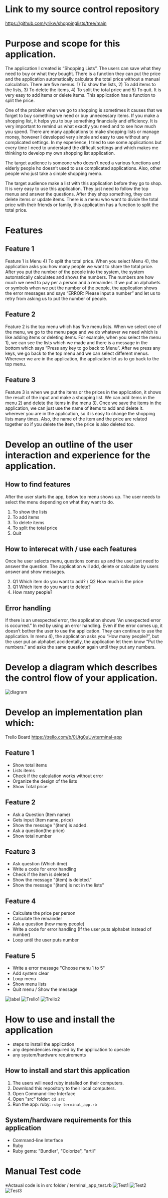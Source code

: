 # Link to my source control repository
<https://github.com/yrikw/shoppinglists/tree/main>

# Purpose and scope for this application.

The application I created is “Shopping Lists”. The users can save what they need to buy or what they bought. There is a function they can put the price and the application automatically calculate the total price without a manual calculation. There are five menus. 1) To show the lists, 2) To add items to the lists, 3) To delete the items, 4) To split the total price and 5) To quit. It is very easy to add items or delete items. This application has a function to split the price. 

One of the problem when we go to shopping is sometimes it causes that we forget to buy something we need or buy unnecessary items. If you make a shopping list, it helps you to buy something financially and efficiency. It is very important to remind us what exactly you need and to see how much you spend. There are many applications to make shopping lists or manage money, however I developed very simple and easy to use without any complicated settings. In my experience, I tried to use some applications but every time I need to understand the difficult settings and which makes me thinking to develop my own shopping list application.

The target audience is someone who doesn’t need a various functions and elderly people ho doesn’t used to use complicated applications. Also, other people who just take a simple shopping memo. 

The target audience make a list with this application before they go to shop. It is very easy to use this application. They just need to follow the top menus and answer the questions. After they shop something, they can delete items or update items.  There is a menu who want to divide the total price with their friends or family, this application has a function to split the total price. 


# Features
## Feature 1
Feature 1 is Menu 4) To split the total price. When you select Menu 4), the application asks you how many people we want to share the total price. After you put the number of the people into the system, the system automatically calculates and shows the numbers. The numbers are how much we need to pay per a person and a remainder. If we put an alphabets or symbols when we put the number of the people, the application shows the error messages and says “ERROR: Please input a number” and let us to retry from asking us to put the number of people.

## Feature 2
Feature 2 is the top menu which has five menu lists. When we select one of the menu, we go to the menu page and we do whatever we need which is like adding items or deleting items. For example, when you select the menu 1), we can see the lists which we made and there is a message in the bottom which says “Press any key to go back to Menu”. After we press any keys, we go back to the  top menu and we can select different menus. Wherever we are in the application, the application let us to go back to the top menu.

## Feature 3 
Feature 3 is when we put the items or the prices in the application, it shows the result of the input and make a shopping list. We can add items in the menu 2) and delete the items in the menu 3). Once we save the items in the application, we can just use the name of items to add and delete it. wherever you are in the application, so it is easy to change the shopping lists many times. Also, the name of the item and the price are related together so if you delete the item, the price is also deleted too. 

# Develop an outline of the user interaction and experience for the application.
## How to find features
After the user starts the app, below top menu shows up.
The user needs to select the menu depending on what they want to do.

1. To show the lists
2. To add items
3. To delete items
4. To split the total price
5. Quit

## How to interecat with / use each features
Once he user selects menu, questions comes up and the user just need to answer the question.
The application will add, delete or calculate by users answer and show messages. 

2.  Q1 Which item do you want to add? / Q2 How much is the price
3.  Q1 Which item do you want to delete?
4.  How many people?
 
## Error handling
If there is an unexpected error, the application shows “An unexpected error is occurred.” In red by using an error handling. Even if the error comes up, it doesn’t bother the user to use the application. They can continue to use the application. In menu 4), the application asks you “How many people?”, but the user put an alphabet accidentally, the application let them know “Put the numbers.” and asks the same question again until they put any numbers.

# Develop a diagram which describes the control flow of your application. 

![diagram](docs/flowchart.png)
 
# Develop an implementation plan which:

Trello Board
<https://trello.com/b/0Utg0uUv/terminal-app>

## Feature 1
- Show total items
- Lists items
- Check if the calculation works without error
- Organize the design of the lists
- Show Total price

## Feature 2
- Ask a  Question (Item name)
- Gets input (Item name, price)
- Show the message "(item) is added.
- Ask a question(the price)
- Show total number

## Feature 3
- Ask question (Which itme)
- Write a code for error handling
- Check if the item is deleted
- Show the message "(item) is deleted."
- Show the message "(item) is not in the lists" 

## Feature 4
- Calculate the price per person
- Calculate the remainder
- Ask a question (how many people)
- Write a code for error handling (If the user puts alphabet instead of number)
- Loop until the user puts number

## Feature 5
- Write a error message "Choose menu 1 to 5"
- Add system clear
- Loop menu
- Show menu lists
- Quit menu / Show the message

![label](docs/Label.png)
![Trello1](docs/Trello1.png)
![Trello2](docs/Trello2.png)

# How to use and install the application
- steps to install the application
- any dependencies required by the application to operate
- any system/hardware requirements

## How to install and start this application
1. The users will need ruby installed on their computers.
2. Download this repository to their local computers.
3. Open Command-line Interface
4. Open "src" folder: 
``` cd src ```
5. Run the app: ruby: 
``` ruby terminal_app.rb ```
## System/hardware requirements for this application
- Command-line Interface
- Ruby
- Ruby gems: "Bundler", "Colorize", "artii"

# Manual Test code 
※Actaual code is in src folder / terminal_app_test.rb
![Test1](./docs/Test1.png)
![Test2](./docs/Test2.png)
![Test3](./docs/Test3.png)

